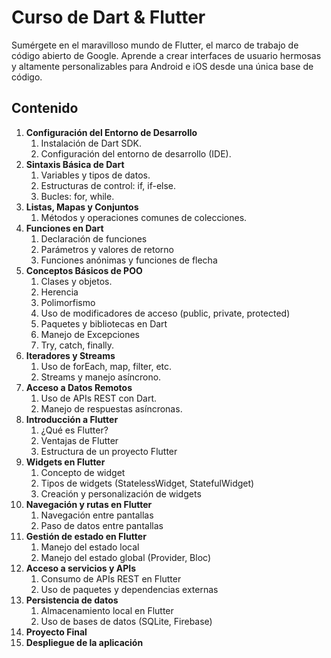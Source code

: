 # Curso de Dart & Flutter

Sumérgete en el maravilloso mundo de Flutter, el marco de trabajo de código abierto de Google. Aprende a crear interfaces de usuario hermosas y altamente personalizables para Android e iOS desde una única base de código.

## Contenido

1. **Configuración del Entorno de Desarrollo**
   1. Instalación de Dart SDK.
   2. Configuración del entorno de desarrollo (IDE).
2. **Sintaxis Básica de Dart**
   1. Variables y tipos de datos.
   2. Estructuras de control: if, if-else.
   3. Bucles: for, while.
4. **Listas, Mapas y Conjuntos**
    1. Métodos y operaciones comunes de colecciones.
3. **Funciones en Dart**
   1. Declaración de funciones
   2. Parámetros y valores de retorno
   3. Funciones anónimas y funciones de flecha
4. **Conceptos Básicos de POO**
    1. Clases y objetos.
    2. Herencia
    3. Polimorfismo
    4. Uso de modificadores de acceso (public, private, protected)
    5. Paquetes y bibliotecas en Dart
    6. Manejo de Excepciones
    7. Try, catch, finally.
5. **Iteradores y Streams**
    1. Uso de forEach, map, filter, etc.
    2. Streams y manejo asíncrono.
6. **Acceso a Datos Remotos**
    1. Uso de APIs REST con Dart.
    2. Manejo de respuestas asíncronas.
7. **Introducción a Flutter**
    1. ¿Qué es Flutter?
    2. Ventajas de Flutter
    3. Estructura de un proyecto Flutter
8. **Widgets en Flutter**
    1. Concepto de widget
    2. Tipos de widgets (StatelessWidget, StatefulWidget)
    3. Creación y personalización de widgets
9. **Navegación y rutas en Flutter**
    1. Navegación entre pantallas
    2. Paso de datos entre pantallas
10. **Gestión de estado en Flutter**
    1. Manejo del estado local
    2. Manejo del estado global (Provider, Bloc)
11. **Acceso a servicios y APIs**
    1. Consumo de APIs REST en Flutter
    2. Uso de paquetes y dependencias externas
12. **Persistencia de datos**
    1. Almacenamiento local en Flutter
    2. Uso de bases de datos (SQLite, Firebase)
13. **Proyecto Final**
14. **Despliegue de la aplicación**
